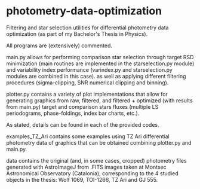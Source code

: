 # photometry-data-optimization
Filtering and star selection utilities for differential photometry data optimization (as part of my Bachelor's Thesis in Physics).

All programs are (extensively) commented. 

main.py allows for performing comparison star selection through 
  target RSD minimization (main routines are implemented in the starselection.py module) and 
  variability index performance (varindex.py and starselection.py modules are combined in this case).
as well as applying different filtering procedures (sigma-clipping, SNR numerical clipping and binning).

plotter.py contains a variety of plot implementations that allow for generating
graphics from raw, filtered, and filtered + optimized (with results from main.py) target
and comparison stars fluxes (multiple LS periodograms, phase-foldings, index bar charts, etc.).

As stated, details can be found in each of the provided codes. 

examples_TZ_Ari contains some examples using TZ Ari differential photometry
data of graphics that can be obtained combining plotter.py and main.py.

data contains the original (and, in some cases, cropped) photometry files
generated with AstroImageJ from .FITS images taken at Montsec Astronomical Observatory (Catalonia),
corresponding to the 4 studied objects in the thesis: Wolf 1069, TOI-1266, TZ Ari and GJ 555. 
